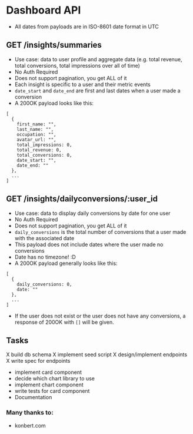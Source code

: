 # Dashboard API

- All dates from payloads are in ISO-8601 date format in UTC

## GET /insights/summaries
- Use case: data to user profile and aggregate data (e.g. total revenue, total conversions, total impressions over all of time)
- No Auth Required
- Does not support pagination, you get ALL of it
- Each insight is specific to a user and their metric events
- `date_start` and `date_end` are first and last dates when a user made a conversion
- A 200OK payload looks like this:
```
[
  {
    first_name: "",
    last_name: "",
    occupation: "",
    avatar_url: "",
    total_impressions: 0,
    total_revenue: 0,
    total_conversions: 0,
    date_start: "",
    date_end: ""
  },
  ...
]
```

## GET /insights/dailyconversions/:user_id
- Use case: data to display daily conversions by date for one user
- No Auth Required
- Does not support pagination, you get ALL of it
- `daily_conversions` is the total number of conversions that a user made with the associated date
- This payload does not include dates where the user made no conversions
- Date has no timezone! :D
- A 200OK payload generally looks like this:
```
[
  {
    daily_conversions: 0,
    date: ""
  },
  ...
]
```
- If the user does not exist or the user does not have any conversions, a response of 200OK with `[]` will be given.



## Tasks
X build db schema
X implement seed script
X design/implement endpoints
X write spec for endpoints
- implement card component
- decide which chart library to use
- implement chart component
- write tests for card component
- Documentation

### Many thanks to:
- konbert.com

